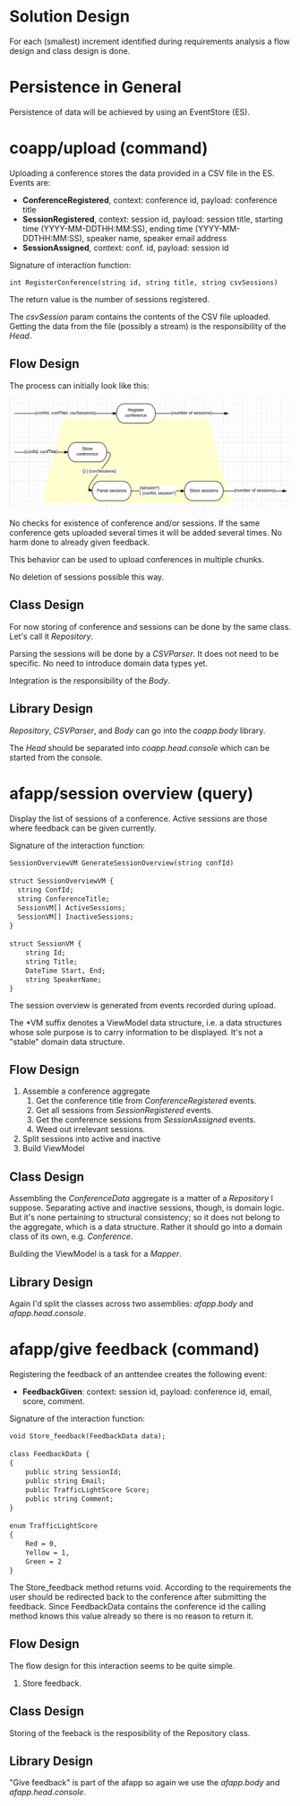 # Solution Design
For each (smallest) increment identified during requirements analysis a flow design and class design is done.

# Persistence in General
Persistence of data will be achieved by using an EventStore (ES).

# coapp/upload (command)
Uploading a conference stores the data provided in a CSV file in the ES. Events are:

* **ConferenceRegistered**, context: conference id, payload: conference title
* **SessionRegistered**, context: session id, payload: session title, starting time (YYYY-MM-DDTHH:MM:SS), ending time (YYYY-MM-DDTHH:MM:SS), speaker name, speaker email address
* **SessionAssigned**, context: conf. id, payload: session id

Signature of interaction function:

	int RegisterConference(string id, string title, string csvSessions)

The return value is the number of sessions registered.

The _csvSession_ param contains the contents of the CSV file uploaded. Getting the data from the file (possibly a stream) is the responsibility of the _Head_.

## Flow Design
The process can initially look like this:

![image](images/design/inc01.png)

No checks for existence of conference and/or sessions. If the same conference gets uploaded several times it will be added several times. No harm done to already given feedback.

This behavior can be used to upload conferences in multiple chunks.

No deletion of sessions possible this way.

## Class Design
For now storing of conference and sessions can be done by the same class. Let's call it _Repository_.

Parsing the sessions will be done by a _CSVParser_. It does not need to be specific. No need to introduce domain data types yet.

Integration is the responsibility of the _Body_.

## Library Design
_Repository_, _CSVParser_, and _Body_ can go into the _coapp.body_ library.

The _Head_ should be separated into _coapp.head.console_ which can be started from the console.

# afapp/session overview (query)
Display the list of sessions of a conference. Active sessions are those where feedback can be given currently.

Signature of the interaction function:

	SessionOverviewVM GenerateSessionOverview(string confId)
	
	struct SessionOverviewVM {
	  string ConfId;
	  string ConferenceTitle;
	  SessionVM[] ActiveSessions;
	  SessionVM[] InactiveSessions;
	}
	
	struct SessionVM {
		string Id;
		string Title;
		DateTime Start, End;
		string SpeakerName;
	}

The session overview is generated from events recorded during upload.

The *VM suffix denotes a ViewModel data structure, i.e. a data structures whose sole purpose is to carry information to be displayed. It's not a "stable" domain data structure.

## Flow Design
1. Assemble a conference aggregate
	1. Get the conference title from _ConferenceRegistered_ events.
	2. Get all sessions from _SessionRegistered_ events.
	3. Get the conference sessions from _SessionAssigned_ events.
	4. Weed out irrelevant sessions.
2. Split sessions into active and inactive
3. Build ViewModel

## Class Design
Assembling the _ConferenceData_ aggregate is a matter of a _Repository_ I suppose. Separating active and inactive sessions, though, is domain logic. But it's none pertaining to structural consistency; so it does not belong to the aggregate, which is a data structure. Rather it should go into a domain class of its own, e.g. _Conference_.

Building the ViewModel is a task for a _Mapper_.

## Library Design
Again I'd split the classes across two assemblies: _afapp.body_ and _afapp.head.console_.

# afapp/give feedback (command)
Registering the feedback of an anttendee creates the following event:

* **FeedbackGiven**: context: session id, payload: conference id, email, score, comment.

Signature of the interaction function:

	void Store_feedback(FeedbackData data);

	class FeedbackData {
	{
		public string SessionId;
		public string Email;
		public TrafficLightScore Score;
		public string Comment;
	}

	enum TrafficLightScore
	{
		Red = 0,
		Yellow = 1,
		Green = 2
	}

The Store\_feedback method returns void. According to the requirements the user should be redirected back to the conference after submitting the feedback. Since FeedbackData contains the conference id the calling method knows this value already so there is no reason to return it.  

## Flow Design
The flow design for this interaction seems to be quite simple. 

1. Store feedback.

## Class Design
Storing of the feeback is the resposibility of the Repository class.

## Library Design
"Give feedback" is part of the afapp so again we use the _afapp.body_ and _afapp.head.console_.

